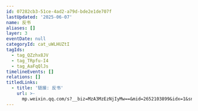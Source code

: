 ```yaml
---
id: 07282cb3-51ce-4ad2-a79d-bde2e1de707f
lastUpdated: '2025-06-07'
name: 反书
aliases: []
layer: 3
eventDate: null
categoryId: cat_uWLHUZtI
tagIds:
  - tag_QZzhx8JV
  - tag_TRpfu-I4
  - tag_AaFqQlJs
timelineEvents: []
relations: []
titledLinks:
  - title: '链接: 反书'
    url: >-
      mp.weixin.qq.com/s?__biz=MzA3MzEzNjIyMw==&mid=2652103899&idx=1&sn=34535ab8ac27438f56d9cb39520fd8a6&chksm=84f4e5ebb3836cfd21eadf3ec9ae762357ff05f48efffb8061260c428411d6853ef6d11953f8&scene=27
---
```


